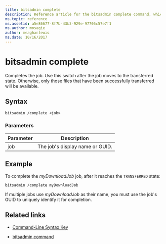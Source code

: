 ```yaml
---
title: bitsadmin complete
description: Reference article for the bitsadmin complete command, which completes the job.
ms.topic: reference
ms.assetid: a5e86677-8f7b-43b3-929e-97706c57e7f1
ms.author: mosagie
author: meaghanlewis
ms.date: 10/16/2017
---
```


# bitsadmin complete

Completes the job. Use this switch after the job moves to the transferred state. Otherwise, only those files that have been successfully transferred will be available.

## Syntax

```
bitsadmin /complete <job>
```

### Parameters

| Parameter | Description |
| --------- | ----------- |
| job | The job's display name or GUID. |

## Example

To complete the *myDownloadJob* job, after it reaches the `TRANSFERRED` state:

```
bitsadmin /complete myDownloadJob
```

If multiple jobs use *myDownloadJob* as their name, you must use the job's GUID to uniquely identify it for completion.

## Related links

- [Command-Line Syntax Key](command-line-syntax-key.md)

- [bitsadmin command](bitsadmin.md)

